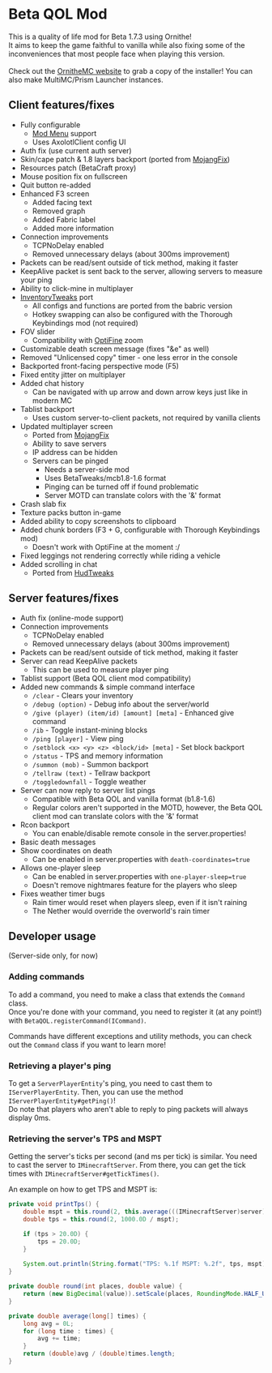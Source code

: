 # Beta QOL Mod
This is a quality of life mod for Beta 1.7.3 using Ornithe!
<br>It aims to keep the game faithful to vanilla while also fixing some of the inconveniences that most people face when playing this version.
<br>
<br>Check out the [OrnitheMC website](https://ornithemc.net/) to grab a copy of the installer! You can also make MultiMC/Prism Launcher instances.
<br>
## Client features/fixes
- Fully configurable
  - [Mod Menu](https://modrinth.com/mod/modmenu-ornithe) support
  - Uses AxolotlClient config UI
- Auth fix (use current auth server)
- Skin/cape patch & 1.8 layers backport (ported from [MojangFix](https://modrinth.com/mod/mojangfix))
- Resources patch (BetaCraft proxy)
- Mouse position fix on fullscreen
- Quit button re-added
- Enhanced F3 screen
  - Added facing text
  - Removed graph
  - Added Fabric label
  - Added more information
- Connection improvements
  - TCPNoDelay enabled
  - Removed unnecessary delays (about 300ms improvement)
- Packets can be read/sent outside of tick method, making it faster
- KeepAlive packet is sent back to the server, allowing servers to measure your ping
- Ability to click-mine in multiplayer
- [InventoryTweaks](https://modrinth.com/mod/inventorytweaks) port
  - All configs and functions are ported from the babric version
  - Hotkey swapping can also be configured with the Thorough Keybindings mod (not required)
- FOV slider
  - Compatibility with [OptiFine](https://modrinth.com/mod/legacy-optifabric) zoom
- Customizable death screen message (fixes "&e" as well)
- Removed "Unlicensed copy" timer - one less error in the console
- Backported front-facing perspective mode (F5)
- Fixed entity jitter on multiplayer
- Added chat history
  - Can be navigated with up arrow and down arrow keys just like in modern MC
- Tablist backport
  - Uses custom server-to-client packets, not required by vanilla clients
- Updated multiplayer screen
  - Ported from [MojangFix](https://modrinth.com/mod/mojangfix)
  - Ability to save servers
  - IP address can be hidden
  - Servers can be pinged
    - Needs a server-side mod
    - Uses BetaTweaks/mcb1.8-1.6 format
    - Pinging can be turned off if found problematic
    - Server MOTD can translate colors with the '&' format
- Crash slab fix
- Texture packs button in-game
- Added ability to copy screenshots to clipboard
- Added chunk borders (F3 + G, configurable with Thorough Keybindings mod)
  - Doesn't work with OptiFine at the moment :/
- Fixed leggings not rendering correctly while riding a vehicle
- Added scrolling in chat
  - Ported from [HudTweaks](https://github.com/telvarost/HudTweaks-StationAPI)

## Server features/fixes
- Auth fix (online-mode support)
- Connection improvements
  - TCPNoDelay enabled
  - Removed unnecessary delays (about 300ms improvement)
- Packets can be read/sent outside of tick method, making it faster
- Server can read KeepAlive packets
  - This can be used to measure player ping
- Tablist support (Beta QOL client mod compatibility)
- Added new commands & simple command interface
  - `/clear` - Clears your inventory
  - `/debug (option)` - Debug info about the server/world
  - `/give (player) (item/id) [amount] [meta]` - Enhanced give command
  - `/ib` - Toggle instant-mining blocks
  - `/ping [player]` - View ping
  - `/setblock <x> <y> <z> <block/id> [meta]` - Set block backport
  - `/status` - TPS and memory information
  - `/summon (mob)` - Summon backport
  - `/tellraw (text)` - Tellraw backport
  - `/toggledownfall` - Toggle weather
- Server can now reply to server list pings
  - Compatible with Beta QOL and vanilla format (b1.8-1.6)
  - Regular colors aren't supported in the MOTD, however, the Beta QOL client mod can translate colors with the '&' format
- Rcon backport
  - You can enable/disable remote console in the server.properties!
- Basic death messages
- Show coordinates on death
  - Can be enabled in server.properties with `death-coordinates=true` 
- Allows one-player sleep
  - Can be enabled in server.properties with `one-player-sleep=true`
  - Doesn't remove nightmares feature for the players who sleep
- Fixes weather timer bugs
  - Rain timer would reset when players sleep, even if it isn't raining
  - The Nether would override the overworld's rain timer

## Developer usage
(Server-side only, for now)

### Adding commands
To add a command, you need to make a class that extends the `Command` class.
<br>Once you're done with your command, you need to register it (at any point!) with `BetaQOL.registerCommand(ICommand)`.

Commands have different exceptions and utility methods, you can check out the `Command` class if you want to learn more!

### Retrieving a player's ping
To get a `ServerPlayerEntity`'s ping, you need to cast them to `IServerPlayerEntity`. Then, you can use the method `IServerPlayerEntity#getPing()`!
<br>Do note that players who aren't able to reply to ping packets will always display 0ms.

### Retrieving the server's TPS and MSPT
Getting the server's ticks per second (and ms per tick) is similar. You need to cast the server to `IMinecraftServer`. From there, you can get the tick times with `IMinecraftServer#getTickTimes()`.

An example on how to get TPS and MSPT is:
```java
private void printTps() {
    double mspt = this.round(2, this.average(((IMinecraftServer)server).getTickTimes()) * 1.0E-6D);
    double tps = this.round(2, 1000.0D / mspt);

    if (tps > 20.0D) {
        tps = 20.0D;
    }
    
    System.out.println(String.format("TPS: %.1f MSPT: %.2f", tps, mspt));
}

private double round(int places, double value) {
    return (new BigDecimal(value)).setScale(places, RoundingMode.HALF_UP).doubleValue();
}

private double average(long[] times) {
    long avg = 0L;
    for (long time : times) {
        avg += time;
    }
    return (double)avg / (double)times.length;
}
```